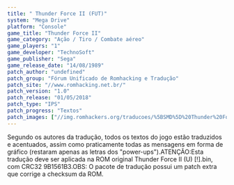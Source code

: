 ```yaml
---
title: " Thunder Force II (FUT)"
system: "Mega Drive"
platform: "Console"
game_title: "Thunder Force II"
game_category: "Ação / Tiro / Combate aéreo"
game_players: "1"
game_developer: "TechnoSoft"
game_publisher: "Sega"
game_release_date: "14/08/1989"
patch_author: "undefined"
patch_group: "Fórum Unificado de Romhacking e Tradução"
patch_site: "//www.romhacking.net.br/"
patch_version: "1.0"
patch_release: "01/05/2018"
patch_type: "IPS"
patch_progress: "Textos"
patch_images: ["//img.romhackers.org/traducoes/%5BSMD%5D%20Thunder%20Force%20II%20-%20FUT%20-%201.png","//img.romhackers.org/traducoes/%5BSMD%5D%20Thunder%20Force%20II%20-%20FUT%20-%202.png","//img.romhackers.org/traducoes/%5BSMD%5D%20Thunder%20Force%20II%20-%20FUT%20-%203.png"]
---
```

Segundo os autores da tradução, todos os textos do jogo estão traduzidos e acentuados, assim como praticamente todas as mensagens em forma de gráfico (restaram apenas as letras dos "power-ups").ATENÇÃO:Esta tradução deve ser aplicada na ROM original Thunder Force II (U) [!].bin, com CRC32 9B1561B3.OBS: O pacote de tradução possui um patch extra que corrige a checksum da ROM.